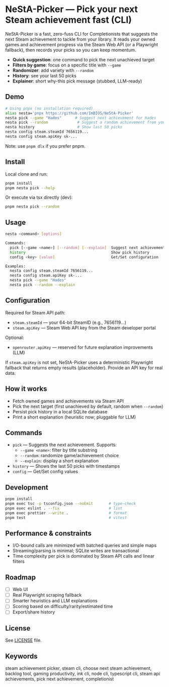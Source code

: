 # NeStA-Picker — Pick your next Steam achievement fast (CLI)

NeStA-Picker is a fast, zero-fuss CLI for Completionists that suggests the next Steam achievement to tackle from your library. It reads your owned games and achievement progress via the Steam Web API (or a Playwright fallback), then records your picks so you can keep momentum.

- **Quick suggestion**: one command to pick the next unachieved target
- **Filters by game**: focus on a specific title with `--game`
- **Randomizer**: add variety with `--random`
- **History**: see your last 50 picks
- **Explainer**: short why-this pick message (stubbed, LLM-ready)

## Demo

```bash
# Using pnpx (no installation required)
alias nesta='pnpx https://github.com/ImBIOS/NeStA-Picker'
nesta pick --game "Hades"      # Suggest next achievement for Hades
nesta pick --random             # Suggest a random achievement from your library
nesta history                   # Show last 50 picks
nesta config steam.steamId 7656119...
nesta config steam.apiKey sk-...
```

Note: use `pnpm dlx` if you prefer pnpm.

## Install

Local clone and run:

```bash
pnpm install
pnpm nesta pick --help
```

Or execute via tsx directly (dev):

```bash
pnpm nesta pick --random
```

## Usage

```bash
nesta <command> [options]

Commands:
  pick [--game <name>] [--random] [--explain]  Suggest next achievement
  history                                      Show pick history
  config <key> [value]                         Get/Set configuration

Examples:
  nesta config steam.steamId 7656119...
  nesta config steam.apiKey sk-...
  nesta pick --game "Hades"
  nesta pick --random --explain
```

## Configuration

Required for Steam API path:

- `steam.steamId` — your 64-bit SteamID (e.g., 7656119...)
- `steam.apiKey` — Steam Web API key from the Steam developer portal

Optional:

- `openrouter.apiKey` — reserved for future explanation improvements (LLM)

If `steam.apiKey` is not set, NeStA-Picker uses a deterministic Playwright fallback that returns empty results (placeholder). Provide an API key for real data.

## How it works

- Fetch owned games and achievements via Steam API
- Pick the next target (first unachieved by default, random when `--random`)
- Persist pick history in a local SQLite database
- Print a short explanation (heuristic now; pluggable for LLM)

## Commands

- `pick` — Suggests the next achievement. Supports:
  - `--game <name>`: filter by title substring
  - `--random`: randomize game/achievement choice
  - `--explain`: display a short explanation
- `history` — Shows the last 50 picks with timestamps
- `config` — Get/Set config values

## Development

```bash
pnpm install
pnpm exec tsc -p tsconfig.json --noEmit       # type-check
pnpm exec eslint . --fix                      # lint
pnpm exec prettier --write .                  # format
pnpm test                                     # vitest
```

## Performance & constraints

- I/O-bound calls are minimized with batched queries and simple maps
- Streaming/parsing is minimal; SQLite writes are transactional
- Time complexity per pick is dominated by Steam API calls and linear filters

## Roadmap

- [ ] Web UI
- [ ] Real Playwright scraping fallback
- [ ] Smarter heuristics and LLM explanations
- [ ] Scoring based on difficulty/rarity/estimated time
- [ ] Export/share history

## License

See [LICENSE](LICENSE) file.

## Keywords

steam achievement picker, steam cli, choose next steam achievement, backlog tool, gaming productivity, ink cli, node cli, typescript cli, steam api achievements, pick next achievement, completionist
